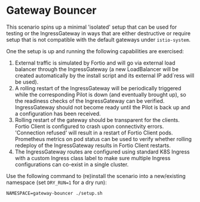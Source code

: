 # Gateway Bouncer

This scenario spins up a minimal 'isolated' setup that can be used for testing
or the IngressGateway in ways that are either destructive or require setup
that is not compatible with the default gateways under `istio-system`.

One the setup is up and running the following capabilities are exercised:

1. External traffic is simulated by Fortio and will go via external load
balancer through the IngressGateway (a new LoadBalancer will be created
automatically by the install script and its external IP add`ress will be used).
1. A rolling restart of the IngressGateway will be periodically triggered while
the corresponding Pilot is down (and eventually brought up), so the readiness
checks of the IngressGateway can be verified. IngressGateway should not become
ready until the Pilot is back up and a configuration has been received.
1. Rolling restart of the gateway should be transparent for the clients. Fortio
Client is configured to crash upon connectivity errors. 'Connection refused'
will result in a restart of Fortio Client pods. Prometheus metrics on pod
status can be used to verify whether rolling redeploy of the IngressGateway
results in Fortio Client restarts.
1. The IngressGateway routes are configured using standard K8S Ingress with a
custom Ingress class label to make sure multiple Ingress configurations can
co-exist in a single cluster.

Use the following command to (re)install the scenario into a new/existing
namespace (set `DRY_RUN=1` for a dry run):
```
NAMESPACE=gateway-bouncer ./setup.sh
```
